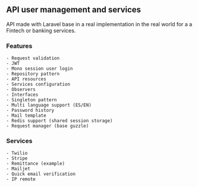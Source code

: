 ## API user management and services

API made with Laravel base in a real implementation in the real world for a a Fintech or banking services.

### Features
    - Request validation
    - JWT
    - Mono session user login
    - Repository pattern
    - API resources
    - Services configuration
    - Observers
    - Interfaces
    - Singleton pattern
    - Multi language support (ES/EN)
    - Password history
    - Mail template
    - Redis support (shared session storage)
    - Request manager (base guzzle)

### Services
    - Twilio
    - Stripe
    - Remittance (example)
    - Mailjet
    - Quick email verification
    - IP remote
